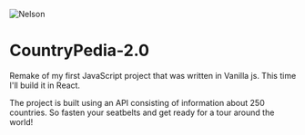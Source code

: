 ![Nelson](https://media0.giphy.com/media/v1.Y2lkPTc5MGI3NjExMW4zaXZvMHo4OXp0djh2YXplbnp1emI3YnBlMDlrMmh0bnQ1eWV1bSZlcD12MV9pbnRlcm5hbF9naWZfYnlfaWQmY3Q9Zw/3o6MbmZP1rjV70zWyk/giphy.gif)


# CountryPedia-2.0
Remake of my first JavaScript project that was written in Vanilla js. This time I'll build it in React.

The project is built using an API consisting of information about 250 countries. So fasten your seatbelts and get ready for a tour around the world!
